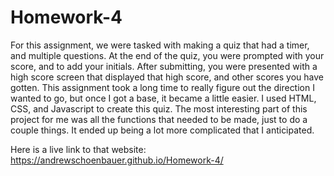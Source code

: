 # Homework-4
For this assignment, we were tasked with making a quiz that had a timer, and multiple questions. At the end of the quiz, you were prompted with your score, and to add your initials. After submitting, you were presented with a high score screen that displayed that high score, and other scores you have gotten. This assignment took a long time to really figure out the direction  I wanted to go, but once I got a base, it became a little easier. 
I used HTML, CSS, and Javascript to create this quiz. The most interesting part of this project for me was all the functions that needed to be made, just to do a couple things. It ended up being a lot more complicated that I anticipated. 

Here is a live link to that website: https://andrewschoenbauer.github.io/Homework-4/
